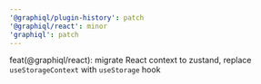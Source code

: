 ```yaml
---
'@graphiql/plugin-history': patch
'@graphiql/react': minor
'graphiql': patch
---
```


feat(@graphiql/react): migrate React context to zustand, replace `useStorageContext` with `useStorage` hook

